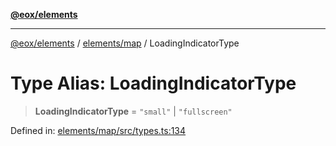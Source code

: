 [**@eox/elements**](../../../README.md)

***

[@eox/elements](../../../modules.md) / [elements/map](../README.md) / LoadingIndicatorType

# Type Alias: LoadingIndicatorType

> **LoadingIndicatorType** = `"small"` \| `"fullscreen"`

Defined in: [elements/map/src/types.ts:134](https://github.com/EOX-A/EOxElements/blob/2959304700f39ffdecbdb918952cf7500528a204/elements/map/src/types.ts#L134)
